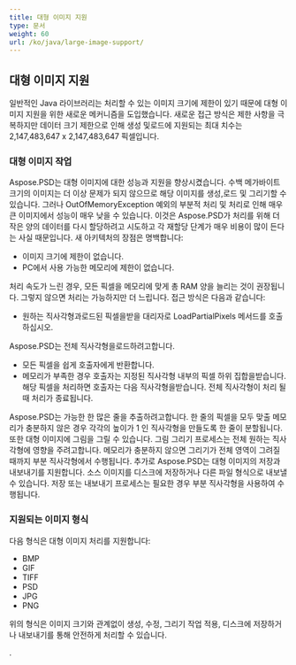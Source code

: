 ```yaml
---
title: 대형 이미지 지원
type: 문서
weight: 60
url: /ko/java/large-image-support/
---
```


## **대형 이미지 지원**
일반적인 Java 라이브러리는 처리할 수 있는 이미지 크기에 제한이 있기 때문에 대형 이미지 지원을 위한 새로운 메커니즘을 도입했습니다. 새로운 접근 방식은 제한 사항을 극복하지만 데이터 크기 제한으로 인해 생성 및로드에 지원되는 최대 치수는 2,147,483,647 x 2,147,483,647 픽셀입니다.
### **대형 이미지 작업**
Aspose.PSD는 대형 이미지에 대한 성능과 지원을 향상시켰습니다. 수백 메가바이트 크기의 이미지는 더 이상 문제가 되지 않으므로 해당 이미지를 생성,로드 및 그리기할 수 있습니다. 그러나 OutOfMemoryException 예외의 부분적 처리 및 처리로 인해 매우 큰 이미지에서 성능이 매우 낮을 수 있습니다. 이것은 Aspose.PSD가 처리를 위해 더 작은 양의 데이터를 다시 할당하려고 시도하고 각 재할당 단계가 매우 비용이 많이 든다는 사실 때문입니다. 새 아키텍처의 장점은 명백합니다:

- 이미지 크기에 제한이 없습니다.
- PC에서 사용 가능한 메모리에 제한이 없습니다.

처리 속도가 느린 경우, 모든 픽셀을 메모리에 맞게 총 RAM 양을 늘리는 것이 권장됩니다. 그렇지 않으면 처리는 가능하지만 더 느립니다. 접근 방식은 다음과 같습니다:

- 원하는 직사각형과로드된 픽셀을받을 대리자로 LoadPartialPixels 메서드를 호출하십시오.

Aspose.PSD는 전체 직사각형을로드하려고합니다.

- 모든 픽셀을 쉽게 호출자에게 반환합니다.
- 메모리가 부족한 경우 호출자는 지정된 직사각형 내부의 픽셀 하위 집합을받습니다. 해당 픽셀을 처리하면 호출자는 다음 직사각형을받습니다. 전체 직사각형이 처리 될 때 처리가 종료됩니다.

Aspose.PSD는 가능한 한 많은 줄을 추출하려고합니다. 한 줄의 픽셀을 모두 맞출 메모리가 충분하지 않은 경우 각각의 높이가 1 인 직사각형을 만들도록 한 줄이 분할됩니다. 또한 대형 이미지에 그림을 그릴 수 있습니다. 그림 그리기 프로세스는 전체 원하는 직사각형에 영향을 주려고합니다. 메모리가 충분하지 않으면 그리기가 전체 영역이 그려질 때까지 부분 직사각형에서 수행됩니다. 추가로 Aspose.PSD는 대형 이미지의 저장과 내보내기를 지원합니다. 소스 이미지를 디스크에 저장하거나 다른 파일 형식으로 내보낼 수 있습니다. 저장 또는 내보내기 프로세스는 필요한 경우 부분 직사각형을 사용하여 수행됩니다.
### **지원되는 이미지 형식**
다음 형식은 대형 이미지 처리를 지원합니다:

- BMP
- GIF
- TIFF
- PSD
- JPG
- PNG

위의 형식은 이미지 크기와 관계없이 생성, 수정, 그리기 작업 적용, 디스크에 저장하거나 내보내기를 통해 안전하게 처리할 수 있습니다.

.
